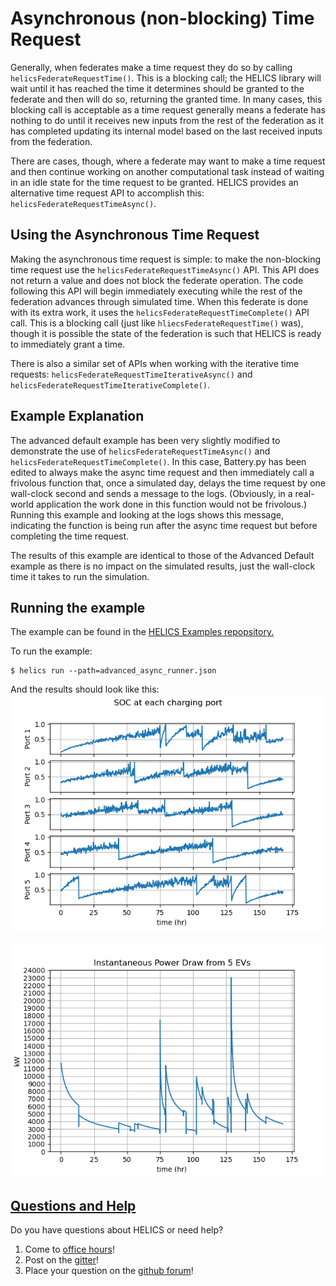 # Asynchronous (non-blocking) Time Request

Generally, when federates make a time request they do so by calling `helicsFederateRequestTime()`. This is a blocking call; the HELICS library will wait until it has reached the time it determines should be granted to the federate and then will do so, returning the granted time. In many cases, this blocking call is acceptable as a time request generally means a federate has nothing to do until it receives new inputs from the rest of the federation as it has completed updating its internal model based on the last received inputs from the federation.

There are cases, though, where a federate may want to make a time request and then continue working on another computational task instead of waiting in an idle state for the time request to be granted. HELICS provides an alternative time request API to accomplish this: `helicsFederateRequestTimeAsync()`.

## Using the Asynchronous Time Request

Making the asynchronous time request is simple: to make the non-blocking time request use the `helicsFederateRequestTimeAsync()` API. This API does not return a value and does not block the federate operation. The code following this API will begin immediately executing while the rest of the federation advances through simulated time. When this federate is done with its extra work, it uses the `helicsFederateRequestTimeComplete()` API call. This is a blocking call (just like `hliecsFederateRequestTime()` was), though it is possible the state of the federation is such that HELICS is ready to immediately grant a time.

There is also a similar set of APIs when working with the iterative time requests: `helicsFederateRequestTimeIterativeAsync()` and `helicsFederateRequestTimeIterativeComplete()`.

## Example Explanation

The advanced default example has been very slightly modified to demonstrate the use of `helicsFederateRequestTimeAsync()` and `helicsFederateRequestTimeComplete()`. In this case, Battery.py has been edited to always make the async time request and then immediately call a frivolous function that, once a simulated day, delays the time request by one wall-clock second and sends a message to the logs. (Obviously, in a real-world application the work done in this function would not be frivolous.) Running this example and looking at the logs shows this message, indicating the function is being run after the async time request but before completing the time request.

The results of this example are identical to those of the Advanced Default example as there is no impact on the simulated results, just the wall-clock time it takes to run the simulation.

## Running the example

The example can be found in the [HELICS Examples repopsitory.](https://github.com/GMLC-TDC/HELICS-Examples/tree/main/user_guide_examples/advanced/advanced_async_time_request)

To run the example:

```shell
$ helics run --path=advanced_async_runner.json
```

And the results should look like this:
![](https://github.com/GMLC-TDC/helics_doc_resources/raw/main/user_guide/advanced_default_estimated_SOCs.png)

![](https://github.com/GMLC-TDC/helics_doc_resources/raw/main/user_guide/advanced_default_charging_power.png)

## [Questions and Help](../../support.md)

Do you have questions about HELICS or need help?

1. Come to [office hours](https://helics.org/HELICSOfficeHours.ics)!
2. Post on the [gitter](https://gitter.im/GMLC-TDC/HELICS)!
3. Place your question on the [github forum](https://github.com/GMLC-TDC/HELICS/discussions)!
